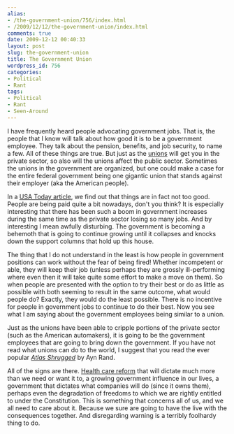 ```yaml
---
alias:
- /the-government-union/756/index.html
- /2009/12/12/the-government-union/index.html
comments: true
date: 2009-12-12 00:40:33
layout: post
slug: the-government-union
title: The Government Union
wordpress_id: 756
categories:
- Political
- Rant
tags:
- Political
- Rant
- Seen-Around
---
```


I have frequently heard people advocating government jobs.  That is, the people that I know will talk about how good it is to be a government employee.  They talk about the pension, benefits, and job security, to name a few.  All of these things are true.  But just as the [unions](http://www.goingthewongway.com/519/unions-will-get-you-for-sure/) will get you in the private sector, so also will the unions affect the public sector.  Sometimes the unions in the government are organized, but one could make a case for the entire federal government being one gigantic union that stands against their employer (aka the American people).

In a [USA Today article](http://www.usatoday.com/news/washington/2009-12-10-federal-pay-salaries_N.htm), we find out that things are in fact not too good.  People are being paid quite a bit nowadays, don't you think?  It is especially interesting that there has been such a boom in government increases during the same time as the private sector losing so many jobs.  And by interesting I mean awfully disturbing.  The government is becoming a behemoth that is going to continue growing until it collapses and knocks down the support columns that hold up this house.

The thing that I do not understand in the least is how people in government positions can work without the fear of being fired!  Whether incompetent or able, they will keep their job (unless perhaps they are grossly ill-performing where even then it will take quite some effort to make a move on them).  So when people are presented with the option to try their best or do as little as possible with both seeming to result in the same outcome, what would people do?  Exactly, they would do the least possible.  There is no incentive for people in government jobs to continue to do their best.  Now you see what I am saying about the government employees being similar to a union.

Just as the unions have been able to cripple portions of the private sector (such as the American automakers), it is going to be the government employees that are going to bring down the government.  If you have not read what unions can do to the world, I suggest that you read the ever popular _[Atlas Shrugged](http://www.amazon.com/gp/product/0452011876?ie=UTF8&tag=gtww-20&linkCode=as2&camp=1789&creative=390957&creativeASIN=0452011876)_ by Ayn Rand.

All of the signs are there.  [Health care reform](http://www.goingthewongway.com/675/health-care-reform/) that will dictate much more than we need or want it to, a growing government influence in our lives, a government that dictates what companies will do (since it owns them), perhaps even the degradation of freedoms to which we are rightly entitled to under the Constitution.  This is something that concerns all of us, and we all need to care about it.  Because we sure are going to have the live with the consequences together.  And disregarding warning is a terribly foolhardy thing to do.
